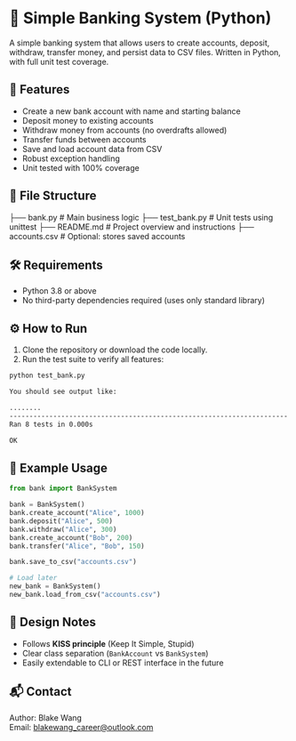 # 🏦 Simple Banking System (Python)

A simple banking system that allows users to create accounts, deposit, withdraw, transfer money, and persist data to CSV files. Written in Python, with full unit test coverage.

## 🚀 Features

- Create a new bank account with name and starting balance
- Deposit money to existing accounts
- Withdraw money from accounts (no overdrafts allowed)
- Transfer funds between accounts
- Save and load account data from CSV
- Robust exception handling
- Unit tested with 100% coverage

## 📂 File Structure
├── bank.py          # Main business logic
├── test_bank.py     # Unit tests using unittest
├── README.md        # Project overview and instructions
├── accounts.csv     # Optional: stores saved accounts

## 🛠 Requirements

- Python 3.8 or above
- No third-party dependencies required (uses only standard library)

## ⚙️ How to Run

1. Clone the repository or download the code locally.
2. Run the test suite to verify all features:


```bash
python test_bank.py

You should see output like:

........
----------------------------------------------------------------------
Ran 8 tests in 0.000s

OK
```

## 📁 Example Usage

```python
from bank import BankSystem

bank = BankSystem()
bank.create_account("Alice", 1000)
bank.deposit("Alice", 500)
bank.withdraw("Alice", 300)
bank.create_account("Bob", 200)
bank.transfer("Alice", "Bob", 150)

bank.save_to_csv("accounts.csv")

# Load later
new_bank = BankSystem()
new_bank.load_from_csv("accounts.csv")
```

## 🧠 Design Notes
- Follows **KISS principle** (Keep It Simple, Stupid)
- Clear class separation (`BankAccount` vs `BankSystem`)
- Easily extendable to CLI or REST interface in the future

## 📬 Contact
Author: Blake Wang  
Email: blakewang_career@outlook.com
